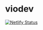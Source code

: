 # viodev

[![Netlify Status](https://api.netlify.com/api/v1/badges/f57d5b1e-87f6-464b-b908-daf6336d97a0/deploy-status)](https://app.netlify.com/sites/viodev/deploys)
